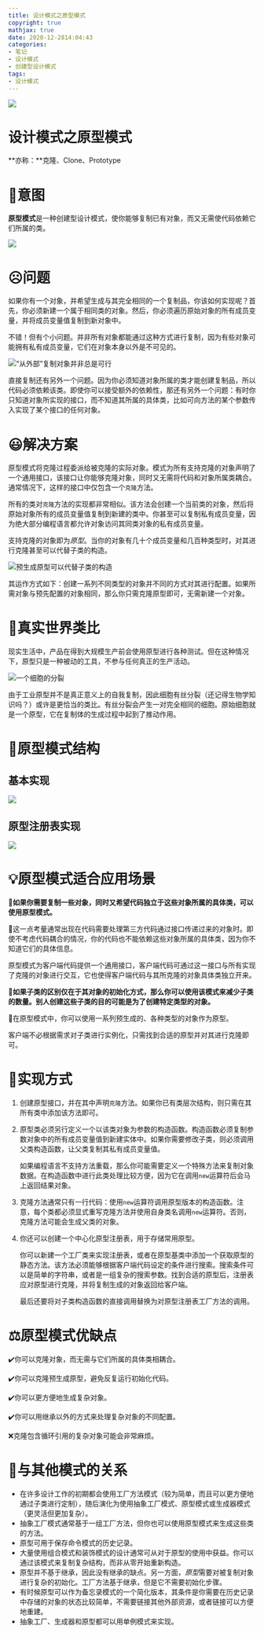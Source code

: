 ```yaml
---
title: 设计模式之原型模式
copyright: true
mathjax: true
date: 2020-12-2814:04:43
categories:
- 笔记
- 设计模式
- 创建型设计模式
tags:
- 设计模式
---
```




![](https://gitee.com/junpzx/blog-img/raw/master//img/20201228140759.png)

<!--less-->

# 设计模式之原型模式

**亦称：**克隆、Clone、Prototype

# 💬意图

**原型模式**是一种创建型设计模式，使你能够复制已有对象，而又无需使代码依赖它们所属的类。

![](https://gitee.com/junpzx/blog-img/raw/master//img/20201228140759.png)



# ☹️问题

如果你有一个对象，并希望生成与其完全相同的一个复制品，你该如何实现呢？首先，你必须新建一个属于相同类的对象。然后，你必须遍历原始对象的所有成员变量，并将成员变量值复制到新对象中。

不错！但有个小问题。并非所有对象都能通过这种方式进行复制，因为有些对象可能拥有私有成员变量，它们在对象本身以外是不可见的。

![“从外部”复制对象并非总是可行](https://gitee.com/junpzx/blog-img/raw/master//img/20201228140859.png)

直接复制还有另外一个问题。因为你必须知道对象所属的类才能创建复制品，所以代码必须依赖该类。即使你可以接受额外的依赖性，那还有另外一个问题：有时你只知道对象所实现的接口，而不知道其所属的具体类，比如可向方法的某个参数传入实现了某个接口的任何对象。



# 😃解决方案

原型模式将克隆过程委派给被克隆的实际对象。模式为所有支持克隆的对象声明了一个通用接口，该接口让你能够克隆对象，同时又无需将代码和对象所属类耦合。通常情况下，这样的接口中仅包含一个`克隆`方法。

所有的类对`克隆`方法的实现都非常相似。该方法会创建一个当前类的对象，然后将原始对象所有的成员变量值复制到新建的类中。你甚至可以复制私有成员变量，因为绝大部分编程语言都允许对象访问其同类对象的私有成员变量。

支持克隆的对象即为*原型*。当你的对象有几十个成员变量和几百种类型时，对其进行克隆甚至可以代替子类的构造。

![预生成原型可以代替子类的构造](https://gitee.com/junpzx/blog-img/raw/master//img/20201228140937.png)

其运作方式如下：创建一系列不同类型的对象并不同的方式对其进行配置。如果所需对象与预先配置的对象相同，那么你只需克隆原型即可，无需新建一个对象。



# 📰真实世界类比

现实生活中，产品在得到大规模生产前会使用原型进行各种测试。但在这种情况下，原型只是一种被动的工具，不参与任何真正的生产活动。

![一个细胞的分裂](https://gitee.com/junpzx/blog-img/raw/master//img/20201228141009.png)

由于工业原型并不是真正意义上的自我复制，因此细胞有丝分裂（还记得生物学知识吗？）或许是更恰当的类比。有丝分裂会产生一对完全相同的细胞。原始细胞就是一个原型，它在复制体的生成过程中起到了推动作用。



# 🤔原型模式结构

## 基本实现

![](https://gitee.com/junpzx/blog-img/raw/master//img/20201228141125.png)

## 原型注册表实现

![](https://gitee.com/junpzx/blog-img/raw/master//img/20201228141221.png)



# 💡原型模式适合应用场景

🧨**如果你需要复制一些对象，同时又希望代码独立于这些对象所属的具体类，可以使用原型模式。**



🏮这一点考量通常出现在代码需要处理第三方代码通过接口传递过来的对象时。即使不考虑代码耦合的情况，你的代码也不能依赖这些对象所属的具体类，因为你不知道它们的具体信息。

原型模式为客户端代码提供一个通用接口，客户端代码可通过这一接口与所有实现了克隆的对象进行交互，它也使得客户端代码与其所克隆的对象具体类独立开来。



🧨**如果子类的区别仅在于其对象的初始化方式，那么你可以使用该模式来减少子类的数量。别人创建这些子类的目的可能是为了创建特定类型的对象。**



🏮在原型模式中，你可以使用一系列预生成的、各种类型的对象作为原型。

客户端不必根据需求对子类进行实例化，只需找到合适的原型并对其进行克隆即可。



# 📔实现方式

1. 创建原型接口，并在其中声明`克隆`方法。如果你已有类层次结构，则只需在其所有类中添加该方法即可。

2. 原型类必须另行定义一个以该类对象为参数的构造函数。构造函数必须复制参数对象中的所有成员变量值到新建实体中。如果你需要修改子类，则必须调用父类构造函数，让父类复制其私有成员变量值。

    如果编程语言不支持方法重载，那么你可能需要定义一个特殊方法来复制对象数据。在构造函数中进行此类处理比较方便，因为它在调用`new`运算符后会马上返回结果对象。

3. 克隆方法通常只有一行代码：使用`new`运算符调用原型版本的构造函数。注意，每个类都必须显式重写克隆方法并使用自身类名调用`new`运算符。否则，克隆方法可能会生成父类的对象。

4. 你还可以创建一个中心化原型注册表，用于存储常用原型。

    你可以新建一个工厂类来实现注册表，或者在原型基类中添加一个获取原型的静态方法。该方法必须能够根据客户端代码设定的条件进行搜索。搜索条件可以是简单的字符串，或者是一组复杂的搜索参数。找到合适的原型后，注册表应对原型进行克隆，并将复制生成的对象返回给客户端。

    最后还要将对子类构造函数的直接调用替换为对原型注册表工厂方法的调用。



# ⚖️原型模式优缺点

✔️你可以克隆对象，而无需与它们所属的具体类相耦合。

✔️你可以克隆预生成原型，避免反复运行初始化代码。

✔️你可以更方便地生成复杂对象。

✔️你可以用继承以外的方式来处理复杂对象的不同配置。

❌克隆包含循环引用的复杂对象可能会非常麻烦。



# 🔱与其他模式的关系

- 在许多设计工作的初期都会使用工厂方法模式（较为简单，而且可以更方便地通过子类进行定制），随后演化为使用抽象工厂模式、原型模式或生成器模式（更灵活但更加复杂）。
- 抽象工厂模式通常基于一组工厂方法，但你也可以使用原型模式来生成这些类的方法。
- 原型可用于保存命令模式的历史记录。
- 大量使用组合模式和装饰模式的设计通常可从对于原型的使用中获益。你可以通过该模式来复制复杂结构，而非从零开始重新构造。
- 原型并不基于继承，因此没有继承的缺点。另一方面，*原型*需要对被复制对象进行复杂的初始化。工厂方法基于继承，但是它不需要初始化步骤。
- 有时候原型可以作为备忘录模式的一个简化版本，其条件是你需要在历史记录中存储的对象的状态比较简单，不需要链接其他外部资源，或者链接可以方便地重建。
- 抽象工厂、生成器和原型都可以用单例模式来实现。